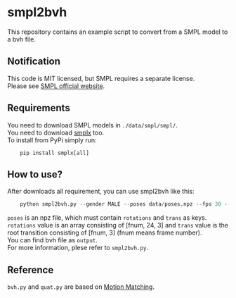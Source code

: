 # smpl2bvh
This repository contains an example script to convert from a SMPL model to a bvh file.

## Notification
This code is MIT licensed, but SMPL requires a separate license.  
Please see [SMPL official website](https://smpl.is.tue.mpg.de/).

## Requirements
You need to download SMPL models in `./data/smpl/smpl/`.  
You need to download [smplx](https://github.com/vchoutas/smplx) too.  
To install from PyPi simply run:
```
    pip install smplx[all]
```

## How to use?
After downloads all requirement, you can use smpl2bvh like this:
```python
    python smpl2bvh.py --gender MALE --poses data/poses.npz --fps 30 --output data/demo.bvh
```

`poses` is an npz file, which must contain `rotations` and `trans` as keys.  
`rotations` value is an array consisting of [fnum, 24, 3] and `trans` value is the root transition consisting of [fnum, 3]
(fnum means frame number).  
You can find bvh file as `output`.  
For more information, plese refer to `smpl2bvh.py`.  

## Reference
`bvh.py` and `quat.py` are based on [Motion Matching](https://github.com/orangeduck/Motion-Matching).